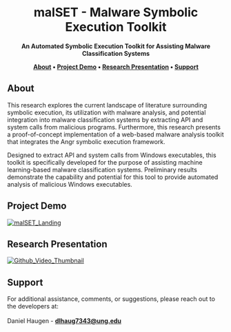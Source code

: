 <div align="center">
  <br>
  <h1><strong>malSET - Malware Symbolic Execution Toolkit</strong></h1>
</div>

<div align="center">
  <strong>An Automated Symbolic Execution Toolkit for Assisting Malware Classification Systems</strong>
  
  <p align="center">
    <strong>
      <a href="about">About</a> •
      <a href="project-demo">Project Demo</a> •
      <a href="research-presentation">Research Presentation</a> •
      <a href="support">Support</a>
    </strong>
  </p>
  
</div>

## About
This research explores the current landscape of literature surrounding symbolic execution, its utilization with malware analysis, and potential integration into malware classification systems by extracting API and system calls from malicious programs. Furthermore, this research presents a proof-of-concept implementation of a web-based malware analysis toolkit that integrates the Angr symbolic execution framework. 

Designed to extract API and system calls from Windows executables, this toolkit is specifically developed for the purpose of assisting machine learning-based malware classification systems. Preliminary results demonstrate the capability and potential for this tool to provide automated analysis of malicious Windows executables.

## Project Demo
[![malSET_Landing](https://user-images.githubusercontent.com/18473793/134542300-34f5f3b5-09b6-49b0-bbe8-617edfea0d7b.png)](https://youtu.be/XvVW8JB3Klo)


## Research Presentation 
[![Github_Video_Thumbnail](https://user-images.githubusercontent.com/18473793/134540151-7067cba3-2395-493f-8bc5-a5402a797f36.png)](https://youtu.be/iR_WQU5GjSg)

## Support
For additional assistance, comments, or suggestions, please reach out to the developers at:
<br><br>
Daniel Haugen - **dlhaug7343@ung.edu**
